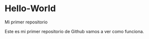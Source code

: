 # Hello-World
Mi primer repositorio 

Este es mi primer repositorio de Github vamos a ver como funciona.
